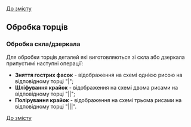 [До змісту](/service/doc/?cid=steklo)
## Обробка торців


### Обробка скла/дзеркала

Для обробки торців деталей які виготовляються зі скла або дзеркала припустимі наступні операції:

- __Зняття гострих фасок__ - відображення на схемі однією рисою на відповідному торці "|";
- __Шліфування крайок__ - відображення на схемі двома рисами на відповідному торці "||";
- __Полірування крайок__ - відображення на схемі трьома рисами на відповідному торці "|||".


[До змісту](/service/doc/?cid=steklo)